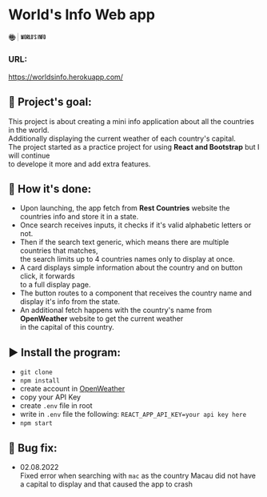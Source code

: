 # World's Info Web app 
<img src="src/media/logo-black.png" width="15%"/>

### URL:
https://worldsinfo.herokuapp.com/

## :diamond_shape_with_a_dot_inside: **Project's goal:**

This project is about creating a mini info application about all the countries in the world.<br>
Additionally displaying the current weather of each country's capital.<br>
The project started as a practice project for using **React and Bootstrap** but I will continue<br>
to develope it more and add extra features.

## :page_with_curl: **How it's done:** 

- Upon launching, the app fetch from **Rest Countries** website the countries info and store it in a state.
- Once search receives inputs, it checks if it's valid alphabetic letters or not.
- Then if the search text generic, which means there are multiple countries that matches,<br>
the search limits up to 4 countries names only to display at once.
- A card displays simple information about the country and on button click, it forwards<br>
to a full display page.
- The button routes to a component that receives the country name and display it's info from the state.
- An additional fetch happens with the country's name from **OpenWeather** website to get the current weather<br>
in the capital of this country.

## :arrow_forward: **Install the program:**

- ```git clone```
- ```npm install```
- create account in <a href="https://openweathermap.org/">OpenWeather</a>
- copy your API Key
- create ```.env``` file in root
- write in ```.env``` file the following: ```REACT_APP_API_KEY=your api key here```
- ```npm start```

## :lady_beetle: **Bug fix:**

- 02.08.2022<br /> 
Fixed error when searching with ``mac`` as the country Macau did not have a capital to display and that caused the app to crash
